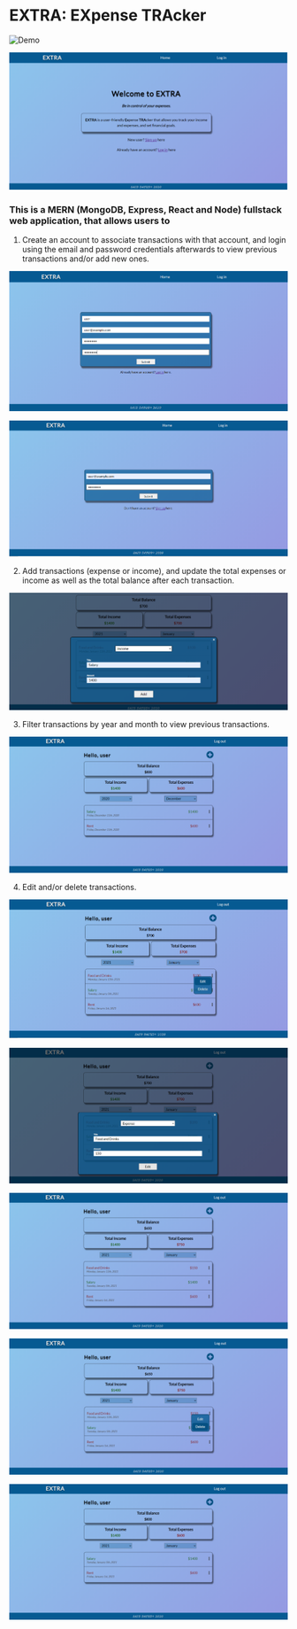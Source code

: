 # EXTRA: EXpense TRAcker 

![Demo](https://extra-full.herokuapp.com/)

![](https://github.com/saeddaoud/expense-tracker/blob/main/images/home.png)

### This is a MERN (MongoDB, Express, React and Node) fullstack web application, that allows users to
1. Create an account to associate transactions with that account, and login using the email and password credentials afterwards to view previous transactions and/or add new ones.

![](https://github.com/saeddaoud/expense-tracker/blob/main/images/register.png)

![](https://github.com/saeddaoud/expense-tracker/blob/main/images/login.png)

2. Add transactions (expense or income), and update the total expenses or income as well as the total balance after each transaction.

![](https://github.com/saeddaoud/expense-tracker/blob/main/images/add_transaction.png)

3. Filter transactions by year and month to view previous transactions.

![](https://github.com/saeddaoud/expense-tracker/blob/main/images/filter_transactions.png)

4. Edit and/or delete transactions.

![](https://github.com/saeddaoud/expense-tracker/blob/main/images/edit_delete_transaction.png)

![](https://github.com/saeddaoud/expense-tracker/blob/main/images/edit_1.png)

![](https://github.com/saeddaoud/expense-tracker/blob/main/images/edit_2.png)

![](https://github.com/saeddaoud/expense-tracker/blob/main/images/delete_1.png)

![](https://github.com/saeddaoud/expense-tracker/blob/main/images/delete_2.png)
